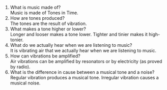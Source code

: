 1. What is music made of?</br>
Music is made of Tones in Time.
2. How are tones produced?</br>
The tones are the result of vibration.
3. What makes a tone higher or lower?</br>
Longer and looser makes a tone lower.  Tighter and tinier makes it high-tonier.
4. What do we actually hear when we are listening to music?</br>
It is vibrating air that we actually hear when we are listening to music.
5. How can vibrations be amplified?</br>
Air vibrations can be amplified by resonators or by electricity (as proved by radio).
6. What is the difference in cause between a musical tone and a noise?</br>
Regular vibration produces a musical tone.  Irregular vibration causes a musical noise.
